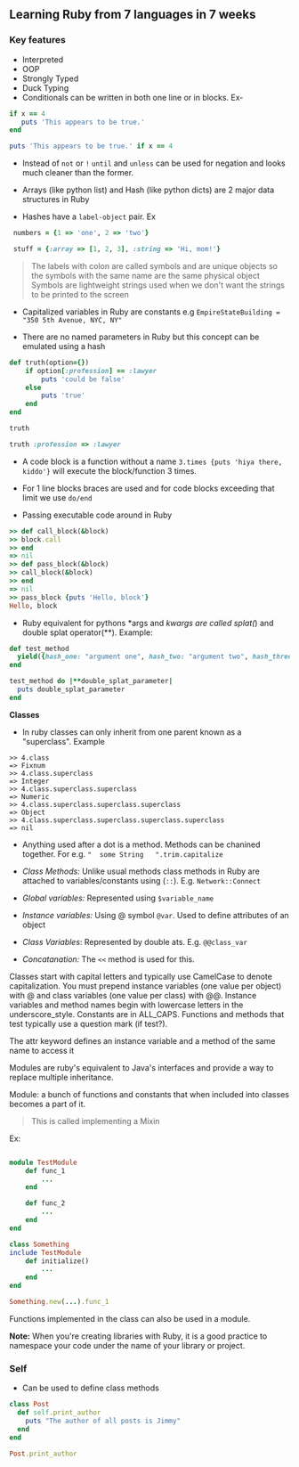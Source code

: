 ## Learning Ruby from 7 languages in 7 weeks

### Key features
- Interpreted
- OOP
- Strongly Typed
- Duck Typing
- Conditionals can be written in both one line or in blocks. Ex-

```ruby
if x == 4
   puts 'This appears to be true.'
end

puts 'This appears to be true.' if x == 4
```

- Instead of `not` or `!` `until` and `unless` can be used for negation and looks much cleaner than the former.

- Arrays (like python list) and Hash (like python dicts) are 2 major data structures in Ruby

- Hashes have a `label-object` pair. Ex

```ruby
 numbers = {1 => 'one', 2 => 'two'}

 stuff = {:array => [1, 2, 3], :string => 'Hi, mom!'}
```

> The labels with colon are called symbols and are unique objects so the symbols with the same name are the same physical object
Symbols are lightweight strings used when we don't want the strings to be printed to the screen

- Capitalized variables in Ruby are constants e.g `EmpireStateBuilding = "350 5th Avenue, NYC, NY"`

- There are no named parameters in Ruby but this concept can be emulated using a hash

```ruby
def truth(option={})
	if option[:profession] == :lawyer
		puts 'could be false'
	else
		puts 'true'
	end
end

truth

truth :profession => :lawyer
```

- A code block is a function without a name `3.times {puts 'hiya there, kiddo'}` will execute the block/function 3 times.

- For 1 line blocks braces are used and for code blocks exceeding that limit we use `do/end`

- Passing executable code around in Ruby
```ruby
>> def call_block(&block)
>> block.call
>> end
=> nil
>> def pass_block(&block)
>> call_block(&block)
>> end
=> nil
>> pass_block {puts 'Hello, block'}
Hello, block
```

- Ruby equivalent for pythons *args and *kwargs are called splat(*) and double splat operator(**). Example:
```ruby
def test_method
  yield({hash_one: "argument one", hash_two: "argument two", hash_three: "argument three"})
end

test_method do |**double_splat_parameter|
  puts double_splat_parameter
end

```
**Classes**
- In ruby classes can only inherit from one parent known as a "superclass". Example
```
>> 4.class
=> Fixnum
>> 4.class.superclass
=> Integer
>> 4.class.superclass.superclass
=> Numeric
>> 4.class.superclass.superclass.superclass
=> Object
>> 4.class.superclass.superclass.superclass.superclass
=> nil
```

- Anything used after a dot is a method. Methods can be chanined together. For e.g. `"  some String   ".trim.capitalize`

- *Class Methods:* Unlike usual methods class methods in Ruby are attached to variables/constants using (`::`). E.g. `Network::Connect`

- *Global variables:* Represented using `$variable_name`
- *Instance variables:* Using @ symbol `@var`. Used to define attributes of an object
- *Class Variables*: Represented by double ats. E.g. `@@class_var`

- *Concatanation:* The `<<` method is used for this.


 Classes start
with capital letters and typically use CamelCase to denote capitalization. You must prepend instance variables (one value per object) with
@ and class variables (one value per class) with @@. Instance variables
and method names begin with lowercase letters in the underscore_style.
Constants are in ALL_CAPS. Functions and
methods that test typically use a question mark (if test?).

The attr keyword defines an instance variable and a method of the same name to access it

Modules are ruby's equivalent to Java's interfaces and provide a way to replace multiple inheritance.

Module: a bunch of functions and constants that when included into classes becomes a part of it.

> This is called implementing a Mixin

Ex:

```ruby

module TestModule
	def func_1
		...
	end

	def func_2
		...
	end
end

class Something
include TestModule
	def initialize()
		...
	end
end

Something.new(...).func_1
```

Functions implemented in the class can also be used in a module.

**Note:** When you're creating libraries with Ruby, it is a good practice to namespace your code under the name of your library or project.


### Self

- Can be used to define class methods

```ruby
class Post
  def self.print_author
    puts "The author of all posts is Jimmy"
  end
end

Post.print_author
```
